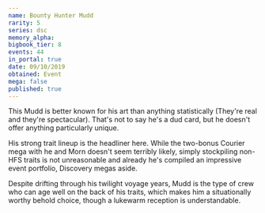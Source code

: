 ```yaml
---
name: Bounty Hunter Mudd
rarity: 5
series: dsc
memory_alpha:
bigbook_tier: 8
events: 44
in_portal: true
date: 09/10/2019
obtained: Event
mega: false
published: true
---
```


This Mudd is better known for his art than anything statistically (They're real and they're spectacular). That's not to say he's a dud card, but he doesn't offer anything particularly unique. 

His strong trait lineup is the headliner here. While the two-bonus Courier mega with he and Morn doesn't seem terribly likely, simply stockpiling non-HFS traits is not unreasonable and already he's compiled an impressive event portfolio, Discovery megas aside.

Despite drifting through his twilight voyage years, Mudd is the type of crew who can age well on the back of his traits, which makes him a situationally worthy behold choice, though a lukewarm reception is understandable.
